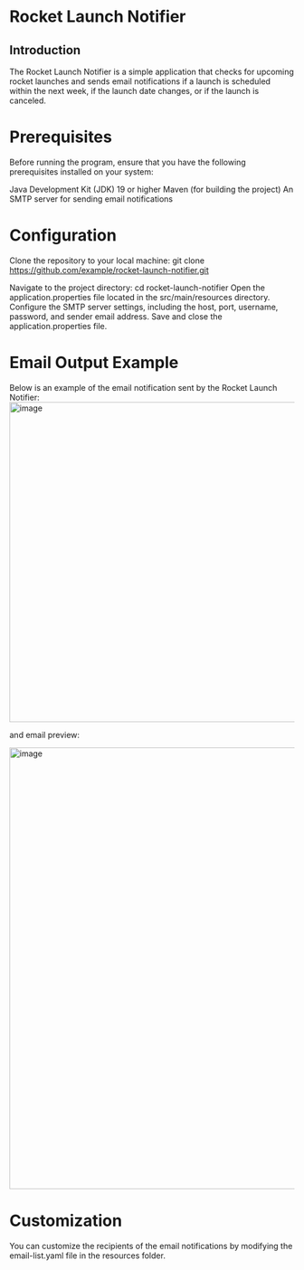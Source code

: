 # Rocket Launch Notifier

## Introduction
The Rocket Launch Notifier is a simple application that checks for upcoming rocket launches and sends email notifications if a launch is scheduled within the next week, if the launch date changes, or if the launch is canceled.

# Prerequisites
Before running the program, ensure that you have the following prerequisites installed on your system:

Java Development Kit (JDK) 19 or higher
Maven (for building the project)
An SMTP server for sending email notifications

# Configuration
Clone the repository to your local machine: git clone https://github.com/example/rocket-launch-notifier.git

Navigate to the project directory: cd rocket-launch-notifier
Open the application.properties file located in the src/main/resources directory.
Configure the SMTP server settings, including the host, port, username, password, and sender email address.
Save and close the application.properties file.

# Email Output Example
Below is an example of the email notification sent by the Rocket Launch Notifier:
<img width="566" alt="image" src="https://github.com/perkoe/rocketLaunch/assets/105124464/2728b72e-54f7-48a3-a867-7180ead7db19">

and email preview: 

<img width="781" alt="image" src="https://github.com/perkoe/rocketLaunch/assets/105124464/282228cf-65e0-49d7-ba80-be5efc66698e">

# Customization
You can customize the recipients of the email notifications by modifying the email-list.yaml file in the resources folder.

